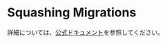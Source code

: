 # Squashing Migrations

詳細については、[公式ドキュメント](https://www.prisma.io/docs/orm/prisma-migrate/workflows/squashing-migrations)を参照してください。

